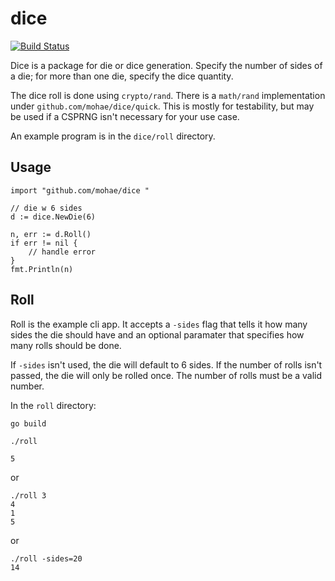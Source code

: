 dice
====
[![Build Status](https://travis-ci.org/mohae/dice.png)](https://travis-ci.org/mohae/dice)

Dice is a package for die or dice generation.  Specify the number of sides of a die; for more than one die, specify the dice quantity.

The dice roll is done using `crypto/rand`.  There is a `math/rand` implementation under `github.com/mohae/dice/quick`. This is mostly for testability, but may be used if a CSPRNG isn't necessary for your use case.

An example program is in the `dice/roll` directory.

## Usage

    import "github.com/mohae/dice "

    // die w 6 sides
    d := dice.NewDie(6)

    n, err := d.Roll()
    if err != nil {
        // handle error
    }
    fmt.Println(n)

## Roll
Roll is the example cli app. It accepts a `-sides` flag that tells it how many sides the die should have and an optional paramater that specifies how many rolls should be done.

If `-sides` isn't used, the die will default to 6 sides. If the number of rolls isn't passed, the die will only be rolled once. The number of rolls must be a valid number.

In the `roll` directory:

    go build

    ./roll 

    5

or 

    ./roll 3
    4
    1
    5

or 

    ./roll -sides=20
    14
